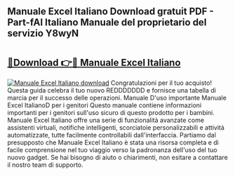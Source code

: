 ## Manuale Excel Italiano Download gratuit PDF - Part-fAI Italiano Manuale del proprietario del servizio Y8wyN

# <h2><a href="http://dfbuwds.blite.top/?on=Manuale+Excel+Italiano">🔗Download 👉🔴 Manuale Excel Italiano</a></h2>

[![Manuale Excel Italiano download](https://i.imgur.com/lujVjoI.png)](http://dfbuwds.blite.top/?on=Manuale+Excel+Italiano)
Congratulazioni per il tuo acquisto! Questa guida celebra il tuo nuovo REDDDDDDD e fornisce una tabella di marcia per il successo delle operazioni. Manuale D'uso importante Manuale Excel ItalianoD per i genitori Questo manuale contiene informazioni importanti per i genitori sull'uso sicuro di questo prodotto per i bambini. Manuale Excel Italiano offre una serie di funzionalità avanzate come assistenti virtuali, notifiche intelligenti, scorciatoie personalizzabili e attività automatizzate, tutte facilmente controllabili dall'interfaccia. Partiamo dal presupposto che Manuale Excel Italiano è stata una risorsa completa e di facile comprensione nel tuo viaggio verso la padronanza dell'uso del tuo nuovo gadget. Se hai bisogno di aiuto o chiarimenti, non esitare a contattare il nostro team di supporto.
